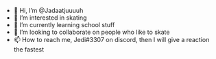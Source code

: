 - 👋 Hi, I’m @Jadaatjuuuuh
- 👀 I’m interested in skating
- 🌱 I’m currently learning school stuff
- 💞️ I’m looking to collaborate on people who like to skate
- 📫 How to reach me, Jedi#3307 on discord, then I will give a reaction the fastest

<!---
Jadaatjuuuuh/Jadaatjuuuuh is a ✨ special ✨ repository because its `README.md` (this file) appears on your GitHub profile.
You can click the Preview link to take a look at your changes.
--->
